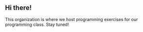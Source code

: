 ## Hi there!

This organization is where we host programming exercises for our programming class. Stay tuned!

